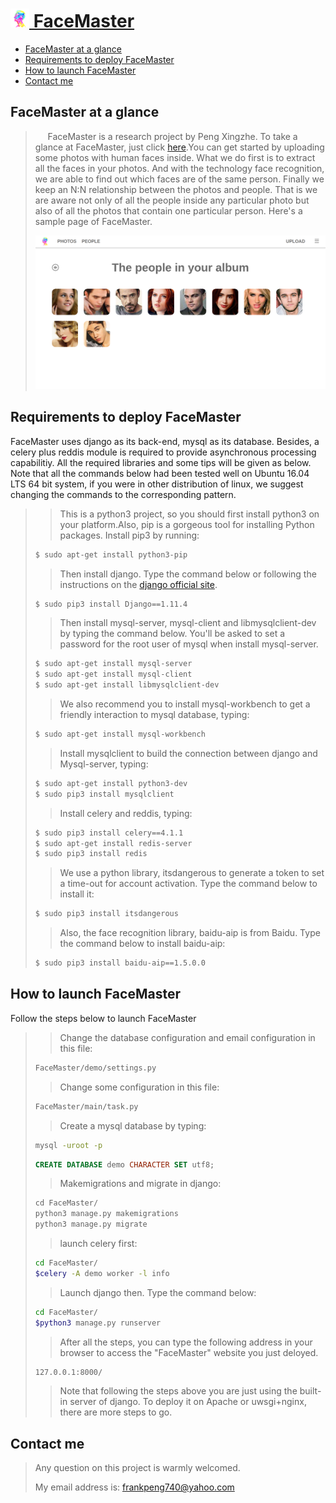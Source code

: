 # [<img src="welcome/static/images/tubiao.png" width="30"> FaceMaster](http://123.207.183.210/)
* [FaceMaster at a glance](#facemaster-at-a-glance)
* [Requirements to deploy FaceMaster](#requirements-to-deploy-facemaster)
* [How to launch FaceMaster](#how-to-launch-facemaster)
* [Contact me](#contact-me)

## FaceMaster at a glance
>&nbsp;&nbsp;&nbsp;&nbsp;&nbsp;FaceMaster is a research project by Peng Xingzhe. To take a glance at FaceMaster, just click [here](http://123.207.183.210/).You can get started by uploading some photos with human faces inside. What we do first is to extract all the faces in your photos. And with the technology face recognition, we are able to find out which faces are of the same person. Finally we keep an N:N relationship between the photos and people. That is we are aware not only of all the people inside any particular photo but also of all the photos that contain one particular person. Here's a sample page of FaceMaster.
>
>[<img src="sample.png">](http://123.207.183.210/)
## Requirements to deploy FaceMaster
FaceMaster uses django as its back-end, mysql as its database. Besides, a celery plus reddis module is required to provide asynchronous processing capabilitiy. All the required libraries and some tips will be given as below. Note that all the commands below had been tested well on Ubuntu 16.04 LTS 64 bit system, if you were in other distribution of linux, we suggest changing the commands to the corresponding pattern.
>>This is a python3 project, so you should first install python3 on your platform.Also, pip is a gorgeous tool for installing Python packages. Install pip3 by running:
>```bash
>$ sudo apt-get install python3-pip
>```
>>Then install django. Type the command below or following the instructions on the [django official site](https://www.djangoproject.com/).
>```bash
>$ sudo pip3 install Django==1.11.4
>```
>>Then install mysql-server, mysql-client and libmysqlclient-dev by typing the command below. You'll be asked to set a password for the root user of mysql when install mysql-server.
>```bash
>$ sudo apt-get install mysql-server
>$ sudo apt-get install mysql-client
>$ sudo apt-get install libmysqlclient-dev
>```
>>We also recommend you to install mysql-workbench to get a friendly interaction to mysql database, typing:
>```bash
>$ sudo apt-get install mysql-workbench
>```
>>Install mysqlclient to build the connection between django and Mysql-server, typing:
>```bash
>$ sudo apt-get install python3-dev
>$ sudo pip3 install mysqlclient
>```
>>Install celery and reddis, typing:
>```bash
>$ sudo pip3 install celery==4.1.1
>$ sudo apt-get install redis-server
>$ sudo pip3 install redis
>```
>>We use a python library, itsdangerous to generate a token to set a time-out for account activation. Type the command below to install it:
>```bash
>$ sudo pip3 install itsdangerous
>```
>>Also, the face recognition library, baidu-aip is from Baidu. Type the command below to install baidu-aip:
>```bash
>$ sudo pip3 install baidu-aip==1.5.0.0
>```
## How to launch FaceMaster
Follow the steps below to launch FaceMaster
>>Change the database configuration and email configuration in this file:
>```bash
>FaceMaster/demo/settings.py
>```
>>Change some configuration in this file:
>```bash
>FaceMaster/main/task.py
>```
>>Create a mysql database by typing:
>```bash
>mysql -uroot -p
>```
>```SQL
>CREATE DATABASE demo CHARACTER SET utf8;
>```
>>Makemigrations and migrate in django:
>```python
>cd FaceMaster/
>python3 manage.py makemigrations
>python3 manage.py migrate
>```
>>launch celery first:
>```bash
>cd FaceMaster/
>$celery -A demo worker -l info
>```
>>Launch django then. Type the command below:
>```bash
>cd FaceMaster/
>$python3 manage.py runserver
>```
>>After all the steps, you can type the following address in your browser to access the "FaceMaster" website you just deloyed.
>```bash
>127.0.0.1:8000/
>```
>>Note that following the steps above you are just using the built-in server of django. To deploy it on Apache or uwsgi+nginx, there are more steps to go.
## Contact me
>Any question on this project is warmly welcomed.
>
>My email address is: frankpeng740@yahoo.com

